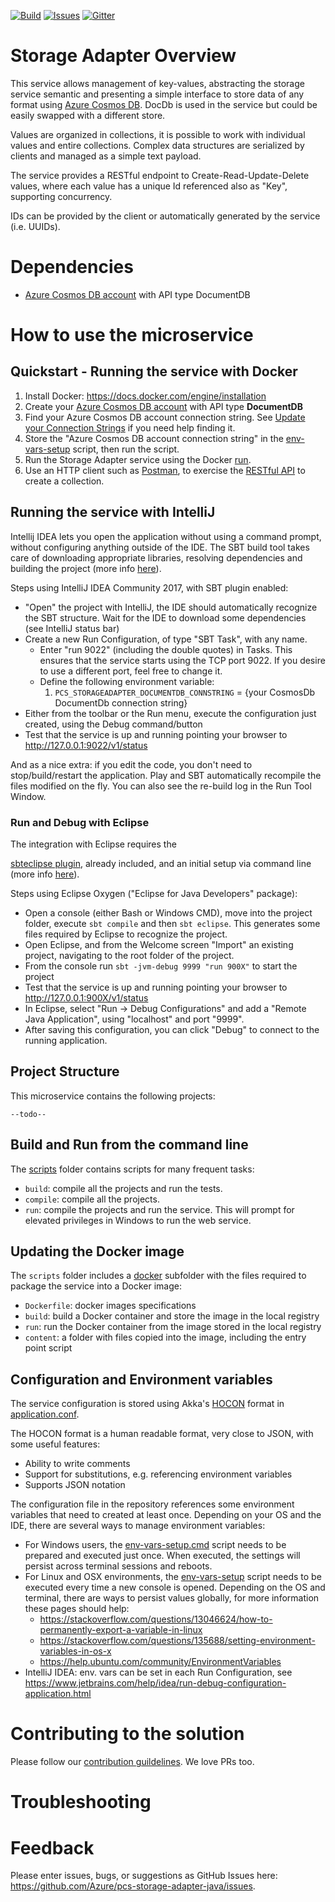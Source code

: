 [![Build][build-badge]][build-url]
[![Issues][issues-badge]][issues-url]
[![Gitter][gitter-badge]][gitter-url]

Storage Adapter Overview
========================
This service allows management of key-values, abstracting the storage
service semantic and presenting a simple interface to store data of any
format using [Azure Cosmos DB](https://azure.microsoft.com/en-us/services/cosmos-db/).
DocDb is used in the service but could be easily swapped with a different
store.

Values are organized in collections, it is possible to work with individual
values and entire collections. Complex data structures are serialized by
clients and managed as a simple text payload.

The service provides a RESTful endpoint to Create-Read-Update-Delete values,
where each value has a unique Id referenced also as "Key", supporting
concurrency.

IDs can be provided by the client or automatically generated by the service
(i.e. UUIDs).

Dependencies
============
* [Azure Cosmos DB account](https://ms.portal.azure.com/#create/Microsoft.DocumentDB)
  with API type DocumentDB

How to use the microservice
===========================
## Quickstart - Running the service with Docker

1. Install Docker: https://docs.docker.com/engine/installation
2. Create your
   [Azure Cosmos DB account](https://ms.portal.azure.com/#create/Microsoft.DocumentDB)
   with API type **DocumentDB**
3. Find your Azure Cosmos DB account connection string.  See 
   [Update your Connection Strings](https://docs.microsoft.com/azure/cosmos-db/create-documentdb-dotnet#update-your-connection-string)
   if you need help finding it.
4. Store the "Azure Cosmos DB account connection string" in the
   [env-vars-setup](scripts) script, then run the script.
5. Run the Storage Adapter service using the Docker
   [run](scripts/docker).
6. Use an HTTP client such as [Postman](https://www.getpostman.com),
   to exercise the
   [RESTful API](https://github.com/Azure/pcs-storage-adapter-java/wiki/API-specs#create-key-value-with-post-id-generated-by-the-service)
   to create a collection.

## Running the service with IntelliJ

Intellij IDEA lets you open the application without using a command
prompt, without configuring anything outside of the IDE. The SBT build tool
takes care of downloading appropriate libraries, resolving dependencies and
building the project (more info [here](https://www.playframework.com/documentation/2.6.x/IDE)).

Steps using IntelliJ IDEA Community 2017, with SBT plugin enabled:

* "Open" the project with IntelliJ, the IDE should automatically recognize
  the SBT structure. Wait for the IDE to download some dependencies
  (see IntelliJ status bar)
* Create a new Run Configuration, of type "SBT Task", with any name.
  * Enter "run 9022" (including the double quotes) in Tasks. This ensures that
    the service starts using the TCP port 9022.  If you desire to use a
    different port, feel free to change it.
  * Define the following environment variable:
    1. `PCS_STORAGEADAPTER_DOCUMENTDB_CONNSTRING` = {your CosmosDb DocumentDb connection string}
* Either from the toolbar or the Run menu, execute the configuration just
  created, using the Debug command/button
* Test that the service is up and running pointing your browser to
  http://127.0.0.1:9022/v1/status

And as a nice extra: if you edit the code, you don't need to stop/build/restart
the application. Play and SBT automatically recompile the files modified on the
fly. You can also see the re-build log in the Run Tool Window.

### Run and Debug with Eclipse

The integration with Eclipse requires the

[sbteclipse plugin](https://github.com/typesafehub/sbteclipse), already
included, and an initial setup via command line (more info
[here](https://www.playframework.com/documentation/2.6.x/IDE)).

Steps using Eclipse Oxygen ("Eclipse for Java Developers" package):

* Open a console (either Bash or Windows CMD), move into the project folder,
  execute `sbt compile` and then `sbt eclipse`. This generates some files
  required by Eclipse to recognize the project.
* Open Eclipse, and from the Welcome screen "Import" an existing project,
  navigating to the root folder of the project.
* From the console run `sbt -jvm-debug 9999 "run 900X"` to start the project
* Test that the service is up and running pointing your browser to
  http://127.0.0.1:900X/v1/status
* In Eclipse, select "Run -> Debug Configurations" and add a "Remote Java
  Application", using "localhost" and port "9999".
* After saving this configuration, you can click "Debug" to connect to the
  running application.


## Project Structure
This microservice contains the following projects:

    --todo--

## Build and Run from the command line

The [scripts](scripts) folder contains scripts for many frequent tasks:

* `build`: compile all the projects and run the tests.
* `compile`: compile all the projects.
* `run`: compile the projects and run the service. This will prompt for
  elevated privileges in Windows to run the web service.

## Updating the Docker image

The `scripts` folder includes a [docker](scripts/docker) subfolder with the files
required to package the service into a Docker image:

* `Dockerfile`: docker images specifications
* `build`: build a Docker container and store the image in the local registry
* `run`: run the Docker container from the image stored in the local registry
* `content`: a folder with files copied into the image, including the entry
  point script

## Configuration and Environment variables

The service configuration is stored using Akka's
[HOCON](https://github.com/typesafehub/config/blob/master/HOCON.md)
format in [application.conf](conf/application.conf).

The HOCON format is a human readable format, very close to JSON, with some
useful features:

* Ability to write comments
* Support for substitutions, e.g. referencing environment variables
* Supports JSON notation

The configuration file in the repository references some environment
variables that need to created at least once. Depending on your OS and
the IDE, there are several ways to manage environment variables:

* For Windows users, the [env-vars-setup.cmd](scripts/env-vars-setup.cmd)
  script needs to be prepared and executed just once. When executed, the
  settings will persist across terminal sessions and reboots.
* For Linux and OSX environments, the [env-vars-setup](scripts/env-vars-setup)
  script needs to be executed every time a new console is opened.
  Depending on the OS and terminal, there are ways to persist values
  globally, for more information these pages should help:
  * https://stackoverflow.com/questions/13046624/how-to-permanently-export-a-variable-in-linux
  * https://stackoverflow.com/questions/135688/setting-environment-variables-in-os-x
  * https://help.ubuntu.com/community/EnvironmentVariables
* IntelliJ IDEA: env. vars can be set in each Run Configuration, see
  https://www.jetbrains.com/help/idea/run-debug-configuration-application.html


Contributing to the solution
============================
Please follow our [contribution guildelines](CONTRIBUTING.md).  We love PRs too.

Troubleshooting
===============

Feedback
========
Please enter issues, bugs, or suggestions as GitHub Issues here: https://github.com/Azure/pcs-storage-adapter-java/issues.

[build-badge]: https://img.shields.io/travis/Azure/pcs-storage-adapter-dotnet.svg
[build-url]: https://travis-ci.org/Azure/pcs-storage-adapter-dotnet
[issues-badge]: https://img.shields.io/github/issues/azure/pcs-storage-adapter-dotnet.svg
[issues-url]: https://github.com/azure/pcs-storage-adapter-dotnet/issues
[gitter-badge]: https://img.shields.io/gitter/room/azure/iot-solutions.js.svg
[gitter-url]: https://gitter.im/azure/iot-solutions
